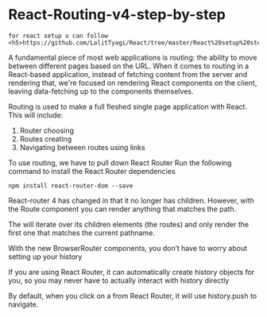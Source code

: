 # React-Routing-v4-step-by-step
```
for react setup u can follow <h5>https://github.com/LalitTyagi/React/tree/master/React%20setup%20step%20by%20step</h5>
```

A fundamental piece of most web applications is routing: the ability to move between different pages based on the URL. When it comes to routing in a React-based application, instead of fetching content from the server and rendering that, we're focused on rendering React components on the client, leaving data-fetching up to the components themselves.

Routing is used to make a full fleshed single page application with React.   
This will include:
1. Router choosing
2. Routes creating
3. Navigating between routes using links


To use routing, we have to pull down React Router
Run the following command to install the React Router dependencies
```
npm install react-router-dom --save
```




React-router 4 has changed in that it no longer has children. However, with the Route  component you can render anything that matches the path.

The <Switch> will iterate over its children elements (the routes) and only render the first one that matches the current pathname.

With the new BrowserRouter components, you don’t have to worry about setting up your history

If you are using React Router, it can automatically create history objects for you, so you may never have to actually interact with history directly

By default, when you click on a <Link> from React Router, it will use history.push to navigate.
